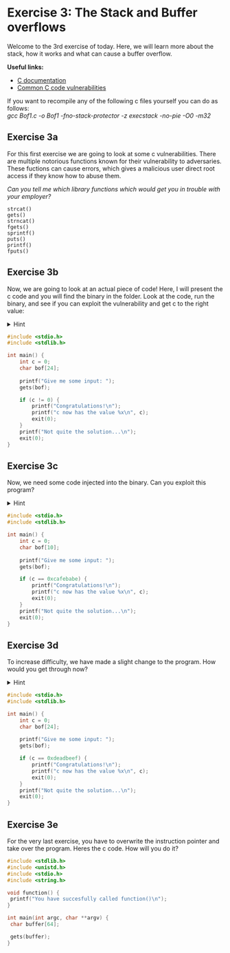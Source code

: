 # Exercise 3: The Stack and Buffer overflows 
Welcome to the 3rd exercise of today. Here, we will learn more about the stack, how it works and what can cause a buffer overflow.

<b>Useful links:</b>
* [C documentation](https://devdocs.io/c/)
* [Common C code vulnerabilities](https://int0x33.medium.com/day-49-common-c-code-vulnerabilities-and-mitigations-7eded437ca4a)

If you want to recompile any of the following c files yourself you can do as follows:<br>
*gcc Bof1.c -o Bof1 -fno-stack-protector -z execstack -no-pie -O0 -m32*

## Exercise 3a
For this first exercise we are going to look at some c vulnerabilities. There are multiple notorious functions known for their vulnerability to adversaries. These fuctions can cause errors, which gives a malicious user direct root access if they know how to abuse them.

*Can you tell me which library functions which would get you in trouble with your employer?*

```
strcat() 
gets()
strncat()
fgets() 
sprintf()
puts()
printf() 
fputs() 
```

## Exercise 3b
Now, we are going to look at an actual piece of code! Here, I will present the c code and you will find the binary in the folder. Look at the code, run the binary, and see if you can exploit the vulnerability and get c to the right value:

<details>
<summary>Hint</summary>
<i>Hint: To run the binary, open the terminal and write `./Bof1` </i>
</details>

```c 
#include <stdio.h>
#include <stdlib.h>

int main() {
    int c = 0;
    char bof[24];
    
    printf("Give me some input: ");
    gets(bof);

    if (c != 0) {
        printf("Congratulations!\n");
        printf("c now has the value %x\n", c);
        exit(0);
    }
    printf("Not quite the solution...\n");
    exit(0);
}
```

## Exercise 3c
Now, we need some code injected into the binary. Can you exploit this program?
<details>
<summary>Hint</summary>
<i>Hint: Be very aware of endianness. </i>
</details>

```c 
#include <stdio.h>
#include <stdlib.h>

int main() {
    int c = 0;
    char bof[10];
    
    printf("Give me some input: ");
    gets(bof);

    if (c == 0xcafebabe) {
        printf("Congratulations!\n");
        printf("c now has the value %x\n", c);
        exit(0);
    }
    printf("Not quite the solution...\n");
    exit(0);
}
```

## Exercise 3d
To increase difficulty, we have made a slight change to the program. How would you get through now?
<details>
<summary>Hint</summary>
<i>Hint: Think about padding, you need to use gdb for this one. </i>
</details>

```c
#include <stdio.h>
#include <stdlib.h>

int main() {
    int c = 0;
    char bof[24];
    
    printf("Give me some input: ");
    gets(bof);

    if (c == 0xdeadbeef) {
        printf("Congratulations!\n");
        printf("c now has the value %x\n", c);
        exit(0);
    }
    printf("Not quite the solution...\n");
    exit(0);
}
```

## Exercise 3e
For the very last exercise, you have to overwrite the instruction pointer and take over the program. Heres the c code. How will you do it?

```c
#include <stdlib.h>
#include <unistd.h>
#include <stdio.h>
#include <string.h>

void function() {
 printf("You have succesfully called function()\n");
}

int main(int argc, char **argv) {
 char buffer[64];

 gets(buffer);
}
```
